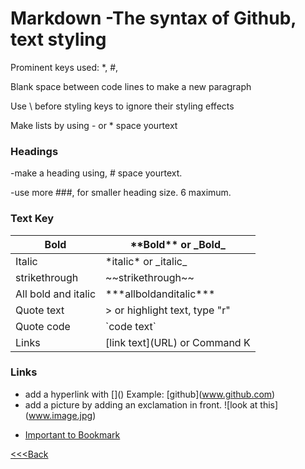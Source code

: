 # Markdown -The syntax of Github, text styling

  Prominent keys used: \*, \#, 
  
  Blank space between code lines to make a new paragraph 
  
  Use \ before styling keys to ignore their styling effects
  
  Make lists by using - or \* space yourtext
  

### Headings 
 -make a heading using, \# space yourtext.
 
 -use more ###, for smaller heading size. 6 maximum.
 
 
 ### Text Key
 Bold | \*\*Bold\*\* or \_Bold_
 ----- | -----
 Italic | \*italic* or \_italic_
 strikethrough | \~~strikethrough~~
 All bold and italic | \*\*\*allboldanditalic\*\*\*
 Quote text | \> or highlight text, type "r"
 Quote code | \`code text\`
 Links | \[link text](URL) or Command K
  
### Links
  - add a hyperlink with \[]() Example: \[github](www.github.com)
  - add a picture by adding an exclamation in front. \![look at this]\(www.image.jpg)
  
 * [Important to Bookmark](https://docs.github.com/en/github/writing-on-github/basic-writing-and-formatting-syntax)
  
[<<<Back](README.md)
  
  
  
  
